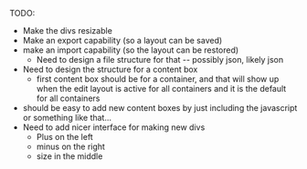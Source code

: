 TODO:
* Make the divs resizable
* Make an export capability (so a layout can be saved)
* make an import capability (so the layout can be restored)
    * Need to design a file structure for that -- possibly json, likely json
* Need to design the structure for a content box 
    * first content box should be for a container, and that will show up 
      when the edit layout is active for all containers and it is the
      default for all containers
* should be easy to add new content boxes by just including the javascript or
  something like that... 
* Need to add nicer interface for making new divs 
    * Plus on the left
    * minus on the right
    * size in the middle

